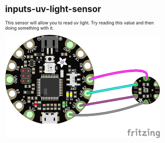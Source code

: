# inputs-uv-light-sensor

This sensor will allow you to read uv light. Try reading this value and then doing something with it.

<img src="https://github.com/eaziware/wear-me/blob/master/inputs-uv-light-sensor/inputs-uv-light-sensor.png" width="800px"/>

